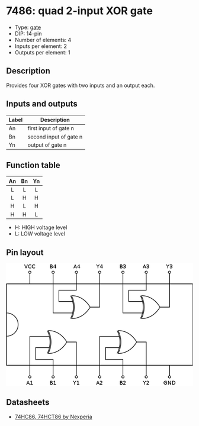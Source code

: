 # 7486: quad 2-input XOR gate

- Type: [gate](gates.md)
- DIP: 14-pin
- Number of elements: 4
- Inputs per element: 2
- Outputs per element: 1

## Description

Provides four XOR gates with two inputs and an output each.

## Inputs and outputs

| Label | Description            |
| ----- | ---------------------- |
| An    | first input of gate n  |
| Bn    | second input of gate n |
| Yn    | output of gate n       |

## Function table

| An  | Bn  | Yn  |
|:---:|:---:|:---:|
| L   | L   | L   |
| L   | H   | H   |
| H   | L   | H   |
| H   | H   | L   |

- H: HIGH voltage level
- L: LOW voltage level

## Pin layout

![](../dia/7486-dip.png)

## Datasheets

- [74HC86, 74HCT86 by Nexperia](https://assets.nexperia.com/documents/data-sheet/74HC_HCT86.pdf)
